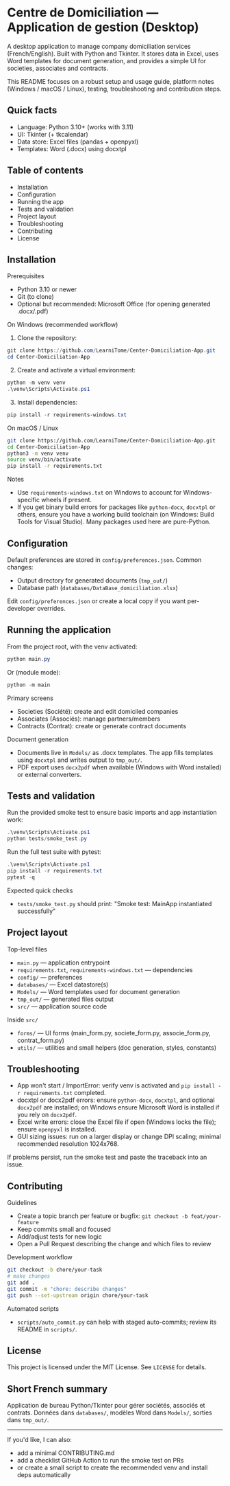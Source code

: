 ﻿# Centre de Domiciliation — Application de gestion (Desktop)

A desktop application to manage company domiciliation services (French/English). Built with Python and Tkinter. It stores data in Excel, uses Word templates for document generation, and provides a simple UI for societies, associates and contracts.

This README focuses on a robust setup and usage guide, platform notes (Windows / macOS / Linux), testing, troubleshooting and contribution steps.

## Quick facts
- Language: Python 3.10+ (works with 3.11)
- UI: Tkinter (+ tkcalendar)
- Data store: Excel files (pandas + openpyxl)
- Templates: Word (.docx) using docxtpl

## Table of contents
- Installation
- Configuration
- Running the app
- Tests and validation
- Project layout
- Troubleshooting
- Contributing
- License

## Installation

Prerequisites
- Python 3.10 or newer
- Git (to clone)
- Optional but recommended: Microsoft Office (for opening generated .docx/.pdf)

On Windows (recommended workflow)

1. Clone the repository:

```powershell
git clone https://github.com/LearniTome/Center-Domiciliation-App.git
cd Center-Domiciliation-App
```

2. Create and activate a virtual environment:

```powershell
python -m venv venv
.\venv\Scripts\Activate.ps1
```

3. Install dependencies:

```powershell
pip install -r requirements-windows.txt
```

On macOS / Linux

```bash
git clone https://github.com/LearniTome/Center-Domiciliation-App.git
cd Center-Domiciliation-App
python3 -m venv venv
source venv/bin/activate
pip install -r requirements.txt
```

Notes
- Use `requirements-windows.txt` on Windows to account for Windows-specific wheels if present.
- If you get binary build errors for packages like `python-docx`, `docxtpl` or others, ensure you have a working build toolchain (on Windows: Build Tools for Visual Studio). Many packages used here are pure-Python.

## Configuration

Default preferences are stored in `config/preferences.json`. Common changes:
- Output directory for generated documents (`tmp_out/`)
- Database path (`databases/DataBase_domiciliation.xlsx`)

Edit `config/preferences.json` or create a local copy if you want per-developer overrides.

## Running the application

From the project root, with the venv activated:

```powershell
python main.py
```

Or (module mode):

```powershell
python -m main
```

Primary screens
- Societies (Société): create and edit domiciled companies
- Associates (Associés): manage partners/members
- Contracts (Contrat): create or generate contract documents

Document generation
- Documents live in `Models/` as .docx templates. The app fills templates using `docxtpl` and writes output to `tmp_out/`.
- PDF export uses `docx2pdf` when available (Windows with Word installed) or external converters.

## Tests and validation

Run the provided smoke test to ensure basic imports and app instantiation work:

```powershell
.\venv\Scripts\Activate.ps1
python tests/smoke_test.py
```

Run the full test suite with pytest:

```powershell
.\venv\Scripts\Activate.ps1
pip install -r requirements.txt
pytest -q
```

Expected quick checks
- `tests/smoke_test.py` should print: "Smoke test: MainApp instantiated successfully"

## Project layout

Top-level files
- `main.py` — application entrypoint
- `requirements.txt`, `requirements-windows.txt` — dependencies
- `config/` — preferences
- `databases/` — Excel datastore(s)
- `Models/` — Word templates used for document generation
- `tmp_out/` — generated files output
- `src/` — application source code

Inside `src/`
- `forms/` — UI forms (main_form.py, societe_form.py, associe_form.py, contrat_form.py)
- `utils/` — utilities and small helpers (doc generation, styles, constants)

## Troubleshooting

- App won't start / ImportError: verify venv is activated and `pip install -r requirements.txt` completed.
- docxtpl or docx2pdf errors: ensure `python-docx`, `docxtpl`, and optional `docx2pdf` are installed; on Windows ensure Microsoft Word is installed if you rely on `docx2pdf`.
- Excel write errors: close the Excel file if open (Windows locks the file); ensure `openpyxl` is installed.
- GUI sizing issues: run on a larger display or change DPI scaling; minimal recommended resolution 1024x768.

If problems persist, run the smoke test and paste the traceback into an issue.

## Contributing

Guidelines
- Create a topic branch per feature or bugfix: `git checkout -b feat/your-feature`
- Keep commits small and focused
- Add/adjust tests for new logic
- Open a Pull Request describing the change and which files to review

Development workflow

```bash
git checkout -b chore/your-task
# make changes
git add .
git commit -m "chore: describe changes"
git push --set-upstream origin chore/your-task
```

Automated scripts
- `scripts/auto_commit.py` can help with staged auto-commits; review its README in `scripts/`.

## License

This project is licensed under the MIT License. See `LICENSE` for details.

## Short French summary

Application de bureau Python/Tkinter pour gérer sociétés, associés et contrats. Données dans `databases/`, modèles Word dans `Models/`, sorties dans `tmp_out/`.

---

If you'd like, I can also:
- add a minimal CONTRIBUTING.md
- add a checklist GitHub Action to run the smoke test on PRs
- or create a small script to create the recommended venv and install deps automatically
